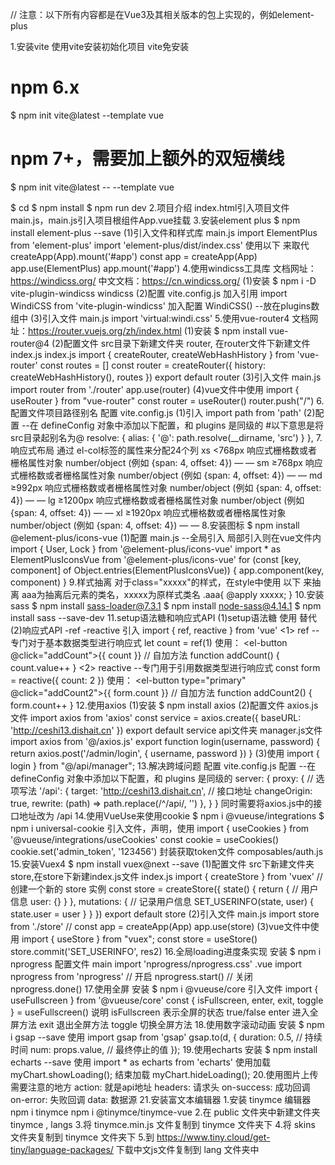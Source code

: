 
// 注意：以下所有内容都是在Vue3及其相关版本的包上实现的，例如element-plus

1.安装vite 使用vite安装初始化项目 vite免安装
  # npm 6.x
  $ npm init vite@latest <project-name> --template vue

  # npm 7+，需要加上额外的双短横线
  $ npm init vite@latest <project-name> -- --template vue

  $ cd <project-name>
  $ npm install
  $ npm run dev
2.项目介绍
  index.html引入项目文件main.js，main.js引入项目根组件App.vue挂载
3.安装element plus
  $ npm install element-plus --save
  (1)引入文件和样式库
    main.js
      import ElementPlus from 'element-plus'
      import 'element-plus/dist/index.css'
    使用以下 来取代 createApp(App).mount('#app')
      const app = createApp(App)
      app.use(ElementPlus)
      app.mount('#app')
4.使用windicss工具库
  文档网址：https://windicss.org/     中文文档：https://cn.windicss.org/
  (1)安装
    $ npm i -D vite-plugin-windicss windicss
  (2)配置 vite.config.js
    加入引用
      import WindiCSS from 'vite-plugin-windicss'
    加入配置
      WindiCSS()   --放在plugins数组中
  (3)引入文件
    main.js
      import 'virtual:windi.css'
5.使用vue-router4
  文档网址：https://router.vuejs.org/zh/index.html
  (1)安装
    $ npm install vue-router@4
  (2)配置文件
    src目录下新建文件夹 router, 在router文件下新建文件index.js
    index.js
      import { createRouter, createWebHashHistory } from 'vue-router'
      const routes = []
      const router = createRouter({
        history: createWebHashHistory(),
        routes
      })
      export default router
  (3)引入文件
    main.js
      import router from './router'
      app.use(router)
  (4)vue文件中使用
    import { useRouter } from "vue-router"
    const router = useRouter()
    router.push("/")
6.配置文件项目路径别名
  配置 vite.config.js
  (1)引入
    import path from 'path'
  (2)配置 --在 defineConfig 对象中添加以下配置，和 plugins 是同级的
    #以下意思是将src目录起别名为@
    resolve: {
      alias: {
        '@': path.resolve(__dirname, 'src')
      }
    },
7.响应式布局
  通过 el-col标签的属性来分配24个列
    xs	<768px 响应式栅格数或者栅格属性对象	number/object (例如 {span: 4, offset: 4})	—	—
    sm	≥768px 响应式栅格数或者栅格属性对象	number/object (例如 {span: 4, offset: 4})	—	—
    md	≥992px 响应式栅格数或者栅格属性对象	number/object (例如 {span: 4, offset: 4})	—	—
    lg	≥1200px 响应式栅格数或者栅格属性对象	number/object (例如 {span: 4, offset: 4})	—	—
    xl	≥1920px 响应式栅格数或者栅格属性对象	number/object (例如 {span: 4, offset: 4})	—	—
8.安装图标
  $ npm install @element-plus/icons-vue
  (1)配置
    main.js --全局引入  局部引入则在vue文件内 import { User, Lock } from '@element-plus/icons-vue'
      import * as ElementPlusIconsVue from '@element-plus/icons-vue'
      <!-- const app = createApp(App) -->
      for (const [key, component] of Object.entries(ElementPlusIconsVue)) {
        app.component(key, component)
      }
9.样式抽离
  对于class="xxxxx"的样式，在style中使用 以下 来抽离  aaa为抽离后元素的类名，xxxxx为原样式类名
    .aaa{
      @apply xxxxx;
    }
10.安装sass
  $ npm install sass-loader@7.3.1
  $ npm install node-sass@4.14.1
  $ npm install sass --save-dev
11.setup语法糖和响应式API
  (1)setup语法糖
    使用 <script setup></script> 替代 <script></script>
  (2)响应式API -ref -reactive
    引入 import { ref, reactive } from 'vue'
    <1> ref --专门对于基本数据类型进行响应式
      let count = ref(1)
      使用：
        <el-button @click="addCount">{{ count }}</el-button>
        // 自加方法
        function addCount() {
          count.value++
        }
    <2> reactive --专门用于引用数据类型进行响应式
      const form = reactive({
        count: 2
      })
      使用：
        <el-button type="primary" @click="addCount2">{{ form.count }}</el-button>
        // 自加方法
        function addCount2() {
          form.count++
        }
12.使用axios
  (1)安装
    $ npm install axios
  (2)配置文件
    axios.js文件
      import axios from 'axios'
      const service = axios.create({
        baseURL: 'http://ceshi13.dishait.cn'
      })
      export default service
    api文件夹 manager.js文件
      import axios from '@/axios.js'
      export function login(username, password) {
        return axios.post('/admin/login', {
          username,
          password
        })
      }
  (3)使用
    import { login } from "@/api/manager";
13.解决跨域问题
  配置 vite.config.js
  配置 --在 defineConfig 对象中添加以下配置，和 plugins 是同级的
    server: {
      proxy: {
        // 选项写法
        '/api': {
          target: 'http://ceshi13.dishait.cn',  // 接口地址
          changeOrigin: true,
          rewrite: (path) => path.replace(/^\/api/, '')
        },
      }
    }
  同时需要将axios.js中的接口地址改为 /api
14.使用VueUse来使用cookie
  $ npm i @vueuse/integrations
  $ npm i universal-cookie
  引入文件，声明，使用
    import { useCookies } from '@vueuse/integrations/useCookies'
    const cookie = useCookies()
    cookie.set('admin_token', '123456')
  封装获取token文件 composables/auth.js
15.安装Vuex4
  $ npm install vuex@next --save
  (1)配置文件
    src下新建文件夹store,在store下新建index.js文件
    index.js
      import { createStore } from 'vuex'
      // 创建一个新的 store 实例
      const store = createStore({
        state() {
          return {
            // 用户信息
            user: {}
          }
        },
        mutations: {
          // 记录用户信息
          SET_USERINFO(state, user) {
            state.user = user
          }
        }
      })
      export default store
  (2)引入文件
    main.js
      import store from './store'
      // const app = createApp(App)
      app.use(store)
  (3)vue文件中使用
    import { useStore } from "vuex";
    const store = useStore()
    store.commit('SET_USERINFO', res2)
16.全局loading进度条实现
  安装
    $ npm i nprogress
  配置文件
    main
      import 'nprogress/nprogress.css'
    .vue
      import nprogress from 'nprogress'
      // 开启
      nprogress.start()
      // 关闭
      nprogress.done()
17.使用全屏
  安装
    $ npm i @vueuse/core
  引入文件
    import { useFullscreen } from '@vueuse/core'
    const { isFullscreen, enter, exit, toggle } = useFullscreen()
  说明
    isFullscreen 表示全屏的状态 true/false
    enter 进入全屏方法
    exit 退出全屏方法
    toggle 切换全屏方法
18.使用数字滚动动画
  安装
    $ npm i gsap --save
  使用
    import gsap from 'gsap'
      gsap.to(d, {
        duration: 0.5, // 持续时间
        num: props.value, // 最终停止的值
      });
19.使用echarts
  安装
    $ npm install echarts --save
  使用
    import * as echarts from 'echarts'
    使用加载
    myChart.showLoading();
    结束加载
    myChart.hideLoading();
20.使用图片上传需要注意的地方
  action: 就是api地址
  headers: 请求头
  on-success: 成功回调
  on-error: 失败回调
  data: 数据源
21.安装富文本编辑器
  1.安装 tinymce 编辑器
    npm i tinymce
    npm i @tinymce/tinymce-vue
  2.在 public 文件夹中新建文件夹 tinymce , langs
  3.将 tinymce.min.js 文件复制到 tinymce 文件夹下
  4.将 skins 文件夹复制到 tinymce 文件夹下
  5.到 https://www.tiny.cloud/get-tiny/language-packages/ 下载中文js文件复制到 lang 文件夹中
   